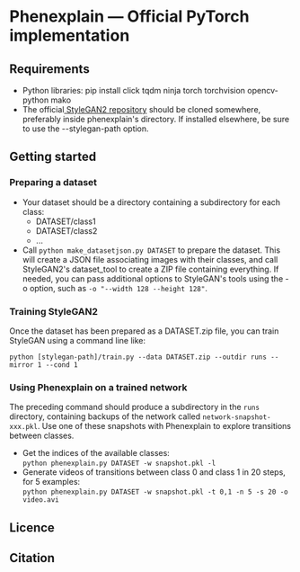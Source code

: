 # Phenexplain &mdash; Official PyTorch implementation

## Requirements

* Python libraries: pip install click tqdm ninja torch torchvision opencv-python mako
* The official[ StyleGAN2 repository]( https://github.com/NVlabs/stylegan2-ada-pytorch/) should be cloned somewhere, preferably inside phenexplain's directory. If installed elsewhere, be sure to use the --stylegan-path option.

## Getting started

### Preparing a dataset

* Your dataset should be a directory containing a subdirectory for each class:
    * DATASET/class1
    * DATASET/class2
	* ...
* Call `python make_datasetjson.py DATASET` to prepare the dataset. This will create a JSON file associating images with their classes, and call StyleGAN2's dataset_tool to create a ZIP file containing everything. If needed, you can pass additional options to StyleGAN's tools using the -o option, such as `-o "--width 128 --height 128"`.

### Training StyleGAN2

Once the dataset has been prepared as a DATASET.zip file, you can train StyleGAN using a command line like:

`python [stylegan-path]/train.py --data DATASET.zip --outdir runs --mirror 1 --cond 1`

### Using Phenexplain on a trained network

The preceding command should produce a subdirectory in the `runs` directory, containing backups of the network called `network-snapshot-xxx.pkl`. Use one of these snapshots with Phenexplain to explore transitions between classes.

* Get the indices of the available classes:  
`python phenexplain.py DATASET -w snapshot.pkl -l`
* Generate videos of transitions between class 0 and class 1 in 20 steps, for 5 examples:  
`python phenexplain.py DATASET -w snapshot.pkl -t 0,1 -n 5 -s 20 -o video.avi`


## Licence

## Citation
